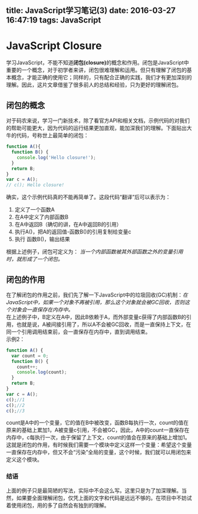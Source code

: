 title: JavaScript学习笔记(3)
date: 2016-03-27 16:47:19
tags: JavaScript
---
JavaScript Closure
===

学习JavaScript，不能不知道<b>闭包(closure)</b>的概念和作用。闭包是JavaScript中重要的一个概念，对于初学者来讲，闭包很难理解和运用。但只有理解了闭包的基本概念，才能正确的使用它；同样的，只有配合正确的实践，我们才有更加深刻的理解。因此，这片文章借鉴了很多前人的总结和经验，只为更好的理解闭包。   

## 闭包的概念
对于码农来说，学习一门新技术，除了看官方API和相关文档，示例代码的对我们的帮助可能更大，因为代码的运行结果更加直观，能加深我们的理解。下面贴出大牛的代码，号称世上最简单的闭包：   

```javascript
function A(){
  function B() {
    console.log('Hello closure!');
  }
  return B;
}
var c = A();
// c(); Hello closure!
```

确实，这个示例代码真的不能再简单了。这段代码“翻译”后可以表示为：   
 1. 定义了一个函数A   
 2. 在A中定义了内部函数B   
 3. 在A中返回B（确切的讲，在A中返回B的引用）   
 4. 执行A()，把A的返回值-函数B()的引用复制给变量c   
 5. 执行 函数B()，输出结果

根据上述例子，闭包可定义为：
*当一个内部函数被其外部函数之外的变量引用时，就形成了一个闭包。*

## 闭包的作用
在了解闭包的作用之前，我们先了解一下JavaScript中的垃圾回收(GC)机制：*在JavaScript中，如果一个对象不再被引用，那么这个对象就会被GC回收，否则这个对象会一直保存在内存中。*   
在上述例子中，B定义在A中，因此B依赖于A，而外部变量c获得了内部函数B的引用，也就是说，A被间接引用了，所以A不会被GC回收，而是一直保持上下文，在同一个引用调用结束前，会一直保存在内存中，直到调用结束。   
示例2：

```javascript
function A() {
  var count = 0;
  function B() {
    count++;
    console.log(count);
  }
  return B;
}
var c = A();
c();//1
c();//2
c();//3
```

count是A中的一个变量，它的值在B中被改变，函数B每执行一次，count的值在原来的基础上累加1，A被变量c引用，不会被GC，因此，A中的count一直保存在内存中，c每执行一次，由于保留了上下文，count的值会在原来的基础上增加1。   
这就是闭包的作用，有时候我们需要一个模块中定义这样一个变量：希望这个变量一直保存在内存中，但又不会“污染”全局的变量，这个时候，我们就可以用闭包来定义这个模块。

### 结语
上面的例子只是最简陋的写法，实际中不会这么写。这里只是为了加深理解。当然，如果要全面理解闭包，仅凭上面的文字和代码是远远不够的。在项目中不妨试着使用闭包，用的多了自然会有独到的理解。
